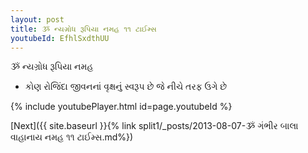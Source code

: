 ```yaml
---
layout: post
title: ૐ ન્યગ્રોધ રૂપિયા નમહ ૧૧ ટાઈમ્સ
youtubeId: EfhlSxdthUU
---
```

 
 
 ૐ ન્યગ્રોધ રૂપિયા નમહ  
 
 -  કોણ રોજિંદા જીવનનાં વૃક્ષનું સ્વરૂપ છે જે નીચે તરફ ઉગે છે 
 
  
 
  
 
 
 
 
 
 


{% include youtubePlayer.html id=page.youtubeId %}
 
[Next]({{ site.baseurl }}{% link  split1/_posts/2013-08-07-ૐ ગંભીર બાલા વાહાનાય નમહ ૧૧ ટાઈમ્સ.md%})
 
